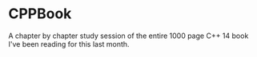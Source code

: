# CPPBook
A chapter by chapter study session of the entire 1000 page C++ 14 book I've been reading for this last month.
